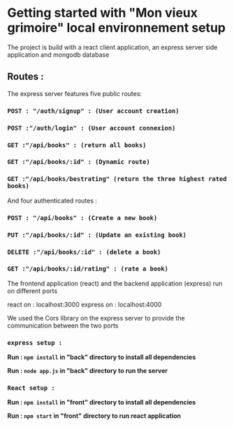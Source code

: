 # Getting started with "Mon vieux grimoire" local environnement setup

The project is build with a react client application, an express server side application and mongodb database

## Routes :

The express server features five public routes:

### `POST : "/auth/signup" : (User account creation)`
### `POST :"/auth/login" : (User account connexion)`
### `GET :"/api/books" : (return all books)`
### `GET :"/api/books/:id" : (Dynamic route)`
### `GET :"/api/books/bestrating" (return the three highest rated books)`

And four authenticated routes : 

### `POST : "/api/books" : (Create a new book)`
### `PUT :"/api/books/:id" : (Update an existing book)`
### `DELETE :"/api/books/:id" : (delete a book)`
### `GET :"/api/books/:id/rating" : (rate a book)`

The frontend application (react) and the backend application (express) run on different ports

react on : localhost:3000
express on : localhost:4000

We used the Cors library on the express server to provide the communication between the two ports



### `express setup : `

**Run : ``npm install`` in "back" directory to install all dependencies**

**Run : ``node app.js`` in "back" directory to run the server**

### `React setup : `

**Run : ``npm install`` in "front" directory to install all dependencies**

**Run : ``npm start`` in "front" directory to run react application**



